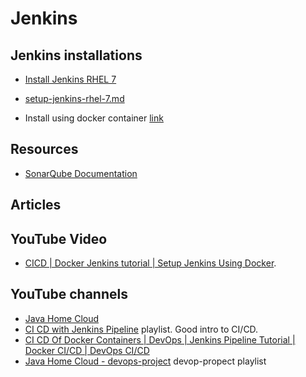 # Jenkins

## Jenkins installations

* [Install Jenkins RHEL 7](https://www.jenkins.io/doc/book/installing/linux/#red-hat-centos)
* [setup-jenkins-rhel-7.md](setup-jenkins-rhel-7.md)

* Install using docker container [link](setup-jenkins-container.md)

## Resources

* [SonarQube Documentation](https://docs.sonarqube.org/latest/)

## Articles

## YouTube Video

* [CICD | Docker Jenkins tutorial | Setup Jenkins Using Docker](https://www.youtube.com/watch?v=tNyx6XzvRGs&list=PLVx1qovxj-akoYTAboxT1AbHlPmrvRYYZ&index=27&t=222s).

## YouTube channels

* [Java Home Cloud](https://www.youtube.com/c/JavaHomeCloud)
* [CI CD with Jenkins Pipeline](https://www.youtube.com/playlist?list=PLH1ul2iNXl7txKuhhDMKenYOThDww6x8S) playlist. Good intro to CI/CD.
* [CI CD Of Docker Containers | DevOps | Jenkins Pipeline Tutorial | Docker CI/CD | DevOps CI/CD](https://www.youtube.com/watch?v=gdbA3vR2eDs)
* [Java Home Cloud - devops-project](https://www.youtube.com/playlist?list=PLH1ul2iNXl7sp9w9_QRU4jUvVAuFMoxu2) devop-propect playlist
